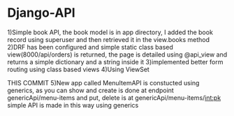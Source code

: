 # Django-API

1)Simple book API, the book model is in app directory, I added the book record using superuser and then retrieved it in the view.books method
2)DRF has been configured and simple static class based view(8000/api/orders) is returned, the page is detailed using @api_view and returns a simple dictionary and a string inside it
3)implemented better form routing using class based views
4)Using ViewSet

THIS COMMIT
5)New app called MenuItemAPI is constucted using generics, as you can show and create is done at endpoint genericApi/menu-items and put, delete is at genericApi/menu-items/<int:pk> 
simple API is made in this way using generics

